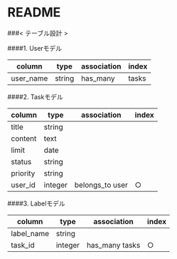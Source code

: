 # README

###< テーブル設計 >

####1. Userモデル

|column	  |type	 |association|index|
|---------|------|-----------|-----|
|user_name|string|has_many   |tasks|

####2. Taskモデル

|column  |type   |association    |index|
|--------|-------|---------------|-----|
|title   |string |	             |     |
|content |text   |	             |     |
|limit	 |date	 |               |     |
|status	 |string |	             |     |
|priority|string |	             |     |
|user_id |integer|belongs_to user|   ○ |

####3. Labelモデル

|column	   |type	 |association	  |index|
|----------|-------|--------------|-----|
|label_name|string |		          |     |
|task_id	 |integer|has_many tasks|	  ○ |
